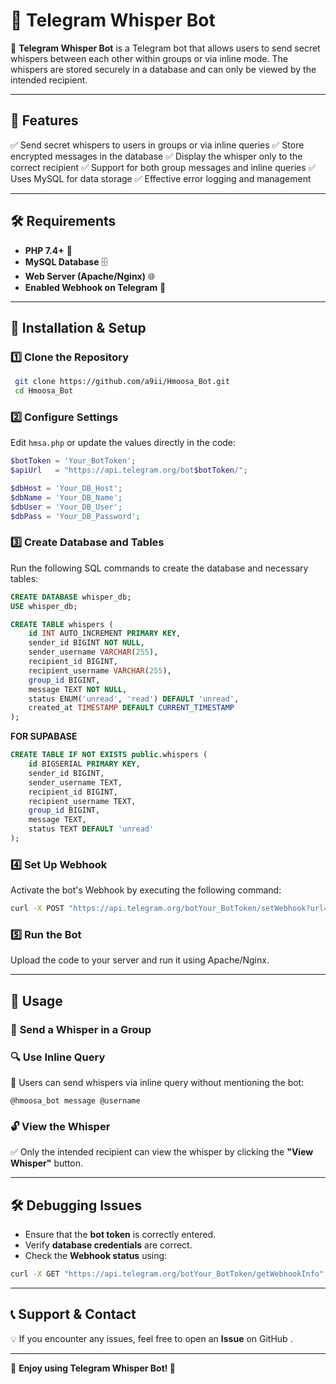 # 🤖 Telegram Whisper Bot

🚀 **Telegram Whisper Bot** is a Telegram bot that allows users to send secret whispers between each other within groups or via inline mode. The whispers are stored securely in a database and can only be viewed by the intended recipient.

---

## 📌 **Features**
✅ Send secret whispers to users in groups or via inline queries
✅ Store encrypted messages in the database
✅ Display the whisper only to the correct recipient
✅ Support for both group messages and inline queries
✅ Uses MySQL for data storage
✅ Effective error logging and management

---

## 🛠 **Requirements**

- **PHP 7.4+** 🐘
- **MySQL Database** 🗄
- **Web Server (Apache/Nginx)** 🌐
- **Enabled Webhook on Telegram** 📡

---

## 🚀 **Installation & Setup**

### 1️⃣ **Clone the Repository**
```bash
 git clone https://github.com/a9ii/Hmoosa_Bot.git
 cd Hmoosa_Bot
```

### 2️⃣ **Configure Settings**
Edit `hmsa.php` or update the values directly in the code:
```php
$botToken = 'Your_BotToken';
$apiUrl   = "https://api.telegram.org/bot$botToken/";

$dbHost = 'Your_DB_Host';
$dbName = 'Your_DB_Name';
$dbUser = 'Your_DB_User';
$dbPass = 'Your_DB_Password';
```

### 3️⃣ **Create Database and Tables**
Run the following SQL commands to create the database and necessary tables:
```sql
CREATE DATABASE whisper_db;
USE whisper_db;

CREATE TABLE whispers (
    id INT AUTO_INCREMENT PRIMARY KEY,
    sender_id BIGINT NOT NULL,
    sender_username VARCHAR(255),
    recipient_id BIGINT,
    recipient_username VARCHAR(255),
    group_id BIGINT,
    message TEXT NOT NULL,
    status ENUM('unread', 'read') DEFAULT 'unread',
    created_at TIMESTAMP DEFAULT CURRENT_TIMESTAMP
);
```
**FOR SUPABASE**
```sql
CREATE TABLE IF NOT EXISTS public.whispers (
    id BIGSERIAL PRIMARY KEY,
    sender_id BIGINT,
    sender_username TEXT,
    recipient_id BIGINT,
    recipient_username TEXT,
    group_id BIGINT,
    message TEXT,
    status TEXT DEFAULT 'unread'
);
```
### 4️⃣ **Set Up Webhook**
Activate the bot's Webhook by executing the following command:
```bash
curl -X POST "https://api.telegram.org/botYour_BotToken/setWebhook?url=https://yourdomain.com/webhook.php"
```

### 5️⃣ **Run the Bot**
Upload the code to your server and run it using Apache/Nginx.

---

## 📜 **Usage**

### 📩 **Send a Whisper in a Group**

### 🔍 **Use Inline Query**
🔹 Users can send whispers via inline query without mentioning the bot:
```
@hmoosa_bot message @username
```

### 🔓 **View the Whisper**
✅ Only the intended recipient can view the whisper by clicking the **"View Whisper"** button.

---

## 🛠 **Debugging Issues**
- Ensure that the **bot token** is correctly entered.
- Verify **database credentials** are correct.
- Check the **Webhook status** using:
```bash
curl -X GET "https://api.telegram.org/botYour_BotToken/getWebhookInfo"
```

---

## 📞 **Support & Contact**
💡 If you encounter any issues, feel free to open an **Issue** on GitHub .



---

🚀 **Enjoy using Telegram Whisper Bot! 🎉**

